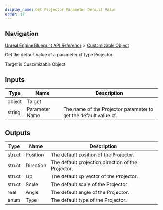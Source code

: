 ```yaml
---
display_name: Get Projector Parameter Default Value
order: 17
---
```

## Navigation

[Unreal Engine Blueprint API Reference](https://dev.epicgames.com/documentation/en-us/unreal-engine/BlueprintAPI) > [Customizable Object](https://dev.epicgames.com/documentation/en-us/unreal-engine/BlueprintAPI/CustomizableObject)

Get the default value of a parameter of type Projector.

Target is Customizable Object

## Inputs

| Type | Name | Description |
| --- | --- | --- |
| object | Target |  |
| string | Parameter Name | The name of the Projector parameter to get the default value of. |

## Outputs

| Type | Name | Description |
| --- | --- | --- |
| struct | Position | The default position of the Projector. |
| struct | Direction | The default projection direction of the Projector. |
| struct | Up | The default up vector of the Projector. |
| struct | Scale | The default scale of the Projector. |
| real | Angle | The default angle of the Projector. |
| enum | Type | The default type of the Projector. |
